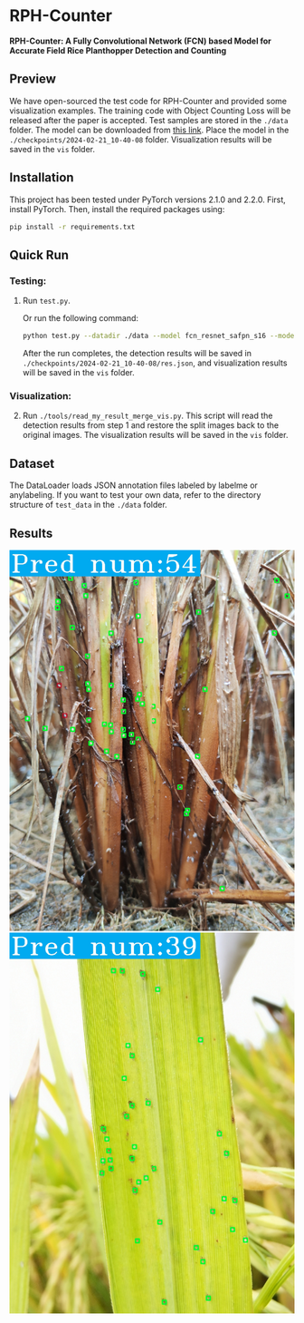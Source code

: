 # RPH-Counter

**RPH-Counter: A Fully Convolutional Network (FCN) based Model for Accurate Field Rice Planthopper Detection and Counting**

## Preview

We have open-sourced the test code for RPH-Counter and provided some visualization examples. The training code with Object Counting Loss will be released after the paper is accepted. Test samples are stored in the `./data` folder. The model can be downloaded from [this link](https://pan.quark.cn/s/2399504ff403). Place the model in the `./checkpoints/2024-02-21_10-40-08` folder. Visualization results will be saved in the `vis` folder.

## Installation

This project has been tested under PyTorch versions 2.1.0 and 2.2.0. First, install PyTorch. Then, install the required packages using:

```bash
pip install -r requirements.txt
```

## Quick Run
### Testing:

1. Run `test.py`. 

    Or run the following command: 
    ```bash
    python test.py --datadir ./data --model fcn_resnet_safpn_s16 --model_path ./checkpoints/2024-02-21_10-40-08/model_best.pth
    ```
    After the run completes, the detection results will be saved in `./checkpoints/2024-02-21_10-40-08/res.json`, and visualization results will be saved in the `vis` folder.

### Visualization:
2. Run `./tools/read_my_result_merge_vis.py`. This script will read the detection results from step 1 and restore the split images back to the original images. The visualization results will be saved in the `vis` folder.

## Dataset
The DataLoader loads JSON annotation files labeled by labelme or anylabeling. If you want to test your own data, refer to the directory structure of `test_data` in the `./data` folder.

## Results
![Results](https://github.com/ZZL0897/RPH-Counter/blob/main/checkpoints/2024-02-21_10-40-08/vis/o_pred/IMG_20230912_105844.jpg)
![Results](https://github.com/ZZL0897/RPH-Counter/blob/main/checkpoints/2024-02-21_10-40-08/vis/o_pred/IMG_20230913_100043.jpg)